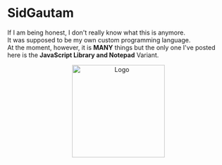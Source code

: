 # SidGautam
If I am being honest, I don't really know what this is anymore. <br>
It was supposed to be my own custom programming language. <br>
At the moment, however, it is **MANY** things but the only one I've posted here is the **JavaScript Library and Notepad** Variant.
<div style="text-align:center;"> <img src="https://github.com/GautamBatta73/SidGautam/blob/main/Logo/SidGautam.png" alt="Logo" style="width:15em;"> </div>
